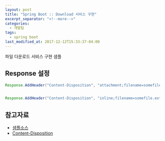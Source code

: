 ```yaml
---
layout: post
title: "Spring Boot :: Download 서비스 구현"
excerpt_separator: "<!--more-->"
categories:
  - 개발팁
tags:
  - spring boot 
last_modified_at: 2017-12-12T15:33:37-04:00
---
```

 

파일 다운로드 서비스 구현 샘플
<!--more-->


## Response 설정 
```java
Response.AddHeader("Content-Disposition", "attachment;filename=somefile.ext")


Response.AddHeader("Content-Disposition", "inline;filename=somefile.ext")
```

## 참고자료
* [샘플소스](https://www.boraji.com/spring-mvc-4-file-download-example)
* [Content-Disposition](https://stackoverflow.com/questions/1395151/content-dispositionwhat-are-the-differences-between-inline-and-attachment)
